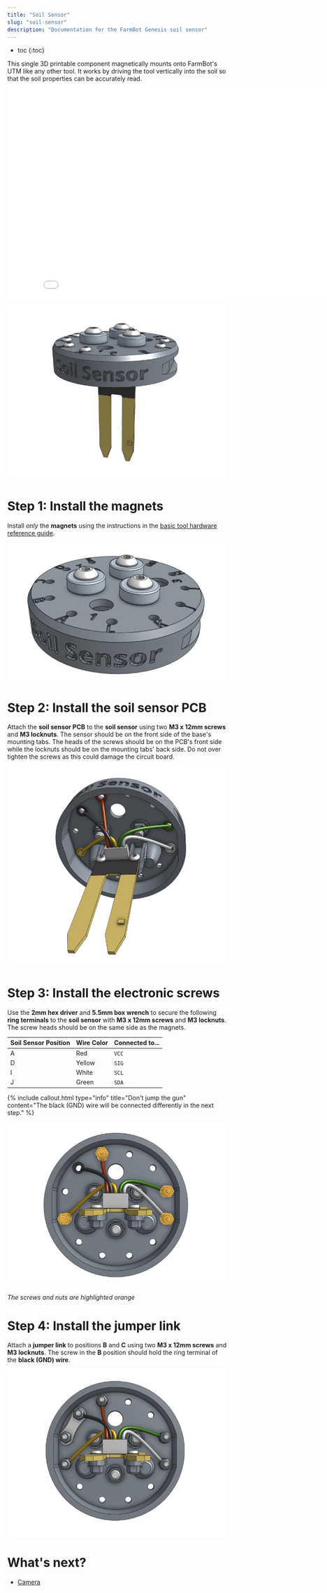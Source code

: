 ```yaml
---
title: "Soil Sensor"
slug: "soil-sensor"
description: "Documentation for the FarmBot Genesis soil sensor"
---
```


* toc
{:toc}

This single 3D printable component magnetically mounts onto FarmBot's UTM like any other tool. It works by driving the tool vertically into the soil so that the soil properties can be accurately read.

<iframe class="embedly-embed" src="//cdn.embedly.com/widgets/media.html?src=https%3A%2F%2Fwww.youtube.com%2Fembed%2Fp6CPnJoHf8E%3Ffeature%3Doembed&url=http%3A%2F%2Fwww.youtube.com%2Fwatch%3Fv%3Dp6CPnJoHf8E&image=https%3A%2F%2Fi.ytimg.com%2Fvi%2Fp6CPnJoHf8E%2Fhqdefault.jpg&key=02466f963b9b4bb8845a05b53d3235d7&type=text%2Fhtml&schema=youtube" width="854" height="480" scrolling="no" frameborder="0" allowfullscreen></iframe>



![soil sensor](_images/soil_sensor.png)

# Step 1: Install the magnets
Install *only* the **magnets** using the instructions in the [basic tool hardware reference guide](../../extras/reference/basic-tool-hardware.md).

![soil sensor with magnets](_images/soil_sensor_with_magnets.png)

# Step 2: Install the soil sensor PCB
Attach the **soil sensor PCB** to the **soil sensor** using two **M3 x 12mm screws** and **M3 locknuts**. The sensor should be on the front side of the base's mounting tabs. The heads of the screws should be on the PCB's front side while the locknuts should be on the mounting tabs' back side. Do not over tighten the screws as this could damage the circuit board.

![soil sensor with pcb](_images/soil_sensor_with_pcb.png)

# Step 3: Install the electronic screws
Use the **2mm hex driver** and **5.5mm box wrench** to secure the following **ring terminals** to the **soil sensor** with **M3 x 12mm screws** and **M3 locknuts**. The screw heads should be on the same side as the magnets.

|Soil Sensor Position          |Wire Color                    |Connected to...               |
|------------------------------|------------------------------|------------------------------|
|A                             |Red                           |`VCC`
|D                             |Yellow                        |`SIG`
|I                             |White                         |`SCL`
|J                             |Green                         |`SDA`



{%
include callout.html
type="info"
title="Don't jump the gun"
content="The black (GND) wire will be connected differently in the next step."
%}



![soil sensor wire bolts](_images/soil_sensor_wire_bolts.png)

_The screws and nuts are highlighted orange_

# Step 4: Install the jumper link
Attach a **jumper link** to positions **B** and **C** using two **M3 x 12mm screws** and **M3 locknuts**. The screw in the **B** position should hold the ring terminal of the **black (GND) wire**.

![soil sensor with jumper link](_images/soil_sensor_with_jumper_link.png)


# What's next?

 * [Camera](camera.md)
